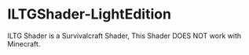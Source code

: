 # ILTGShader-LightEdition
ILTG Shader is a Survivalcraft Shader, This Shader DOES NOT work with Minecraft.
